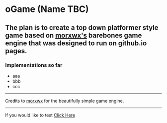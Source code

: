 # oGame (Name TBC)

## The plan is to create a top down platformer style game based on [morxwx's](https://morxwx.github.io) barebones game engine that was designed to run on github.io pages.

### Implementations so far
- aaa
- bbb
- ccc

---

Credits to [morxwx](https://morxwx.github.io) for the beautifully simple game engine.

---

If you would like to test [Click Here](https://lewiswhitaker1.github.io)
